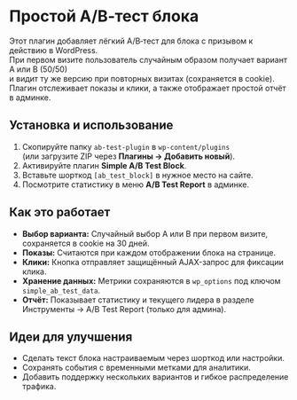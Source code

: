 # Простой A/B‑тест блока

Этот плагин добавляет лёгкий A/B‑тест для блока с призывом к действию в WordPress.  
При первом визите пользователь случайным образом получает вариант A или B (50/50)  
и видит ту же версию при повторных визитах (сохраняется в cookie).  
Плагин отслеживает показы и клики, а также отображает простой отчёт в админке.

## Установка и использование

1. Скопируйте папку `ab‑test‑plugin` в `wp‑content/plugins`  
   (или загрузите ZIP через **Плагины → Добавить новый**).
2. Активируйте плагин **Simple A/B Test Block**.
3. Вставьте шорткод `[ab_test_block]` в нужное место на сайте.
4. Посмотрите статистику в меню **A/B Test Report** в админке.

## Как это работает

- **Выбор варианта:** Случайный выбор A или B при первом визите, сохраняется в cookie на 30 дней.
- **Показы:** Считаются при каждом отображении блока на странице.
- **Клики:** Кнопка отправляет защищённый AJAX-запрос для фиксации клика.
- **Хранение данных:** Метрики сохраняются в `wp_options` под ключом `simple_ab_test_data`.
- **Отчёт:** Показывает статистику и текущего лидера в разделе Инструменты → A/B Test Report (только для админа).

## Идеи для улучшения

- Сделать текст блока настраиваемым через шорткод или настройки.
- Сохранять события с временными метками для аналитики.
- Добавить поддержку нескольких вариантов и гибкое распределение трафика.
